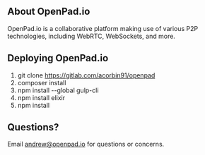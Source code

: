 ## About OpenPad.io

OpenPad.io is a collaborative platform making use of various P2P technologies, including WebRTC, WebSockets, and more. 

## Deploying OpenPad.io

1. git clone https://gitlab.com/acorbin91/openpad
2. composer install
3. npm install --global gulp-cli
4. npm install elixir
5. npm install

## Questions?

Email [andrew@openpad.io](mailto:andrew@openpad.io) for questions or concerns.
